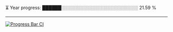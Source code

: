 
⏳ Year progress: ██████░░░░░░░░░░░░░░░░░░░░░░░░ 21.59 %

---

[![Progress Bar CI](https://github.com/thatoranzhevyy/thatoranzhevyy/actions/workflows/node.js.yml/badge.svg)](https://github.com/thatoranzhevyy/thatoranzhevyy/actions/workflows/node.js.yml)

